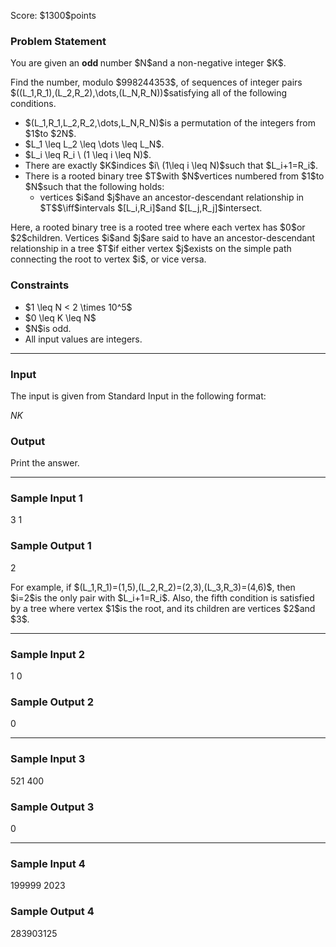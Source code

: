 
<div>

<span>

<span>

<p>
Score: $1300$points
</p>

<div>

<section>

### **Problem Statement**

<p>
You are given an 
<b>
odd
</b>
number $N$and a non-negative integer $K$.
</p>

<p>
Find the number, modulo $998244353$, of sequences of integer pairs $((L_1,R_1),(L_2,R_2),\dots,(L_N,R_N))$satisfying all of the following conditions.
</p>

<ul>

<li>
$(L_1,R_1,L_2,R_2,\dots,L_N,R_N)$is a permutation of the integers from $1$to $2N$.
</li>

<li>
$L_1 \leq L_2 \leq \dots \leq L_N$.
</li>

<li>
$L_i \leq R_i \ (1 \leq i \leq N)$.
</li>

<li>
There are exactly $K$indices $i\ (1\leq i \leq N)$such that $L_i+1=R_i$.
</li>

<li>
There is a rooted binary tree $T$with $N$vertices numbered from $1$to $N$such that the following holds:
<ul>

<li>
vertices $i$and $j$have an ancestor-descendant relationship in $T$$\iff$intervals $[L_i,R_i]$and $[L_j,R_j]$intersect.
</li>

</ul>

</li>

</ul>

<p>
Here, a rooted binary tree is a rooted tree where each vertex has $0$or $2$children. Vertices $i$and $j$are said to have an ancestor-descendant relationship in a tree $T$if either vertex $j$exists on the simple path connecting the root to vertex $i$, or vice versa.
</p>

</section>

</div>

<div>

<section>

### **Constraints**

<ul>

<li>
$1 \leq N < 2 \times 10^5$
</li>

<li>
$0 \leq K \leq N$
</li>

<li>
$N$is odd.
</li>

<li>
All input values are integers.
</li>

</ul>

</section>

</div>

---

<div>

<div>

<section>

### **Input**

<p>
The input is given from Standard Input in the following format:
</p>

<div>

$N$$K$
</div>

</section>

</div>

<div>

<section>

### **Output**

<p>
Print the answer.
</p>

</section>

</div>

</div>

---

<div>

<section>

### **Sample Input 1**

<div>

3 1

</div>

</section>

</div>

<div>

<section>

### **Sample Output 1**

<div>

2

</div>

<p>
For example, if $(L_1,R_1)=(1,5),(L_2,R_2)=(2,3),(L_3,R_3)=(4,6)$, then $i=2$is the only pair with $L_i+1=R_i$. Also, the fifth condition is satisfied by a tree where vertex $1$is the root, and its children are vertices $2$and $3$.
</p>

</section>

</div>

---

<div>

<section>

### **Sample Input 2**

<div>

1 0

</div>

</section>

</div>

<div>

<section>

### **Sample Output 2**

<div>

0

</div>

</section>

</div>

---

<div>

<section>

### **Sample Input 3**

<div>

521 400

</div>

</section>

</div>

<div>

<section>

### **Sample Output 3**

<div>

0

</div>

</section>

</div>

---

<div>

<section>

### **Sample Input 4**

<div>

199999 2023

</div>

</section>

</div>

<div>

<section>

### **Sample Output 4**

<div>

283903125

</div>

</section>

</div>

</span>

</span>

</div>
